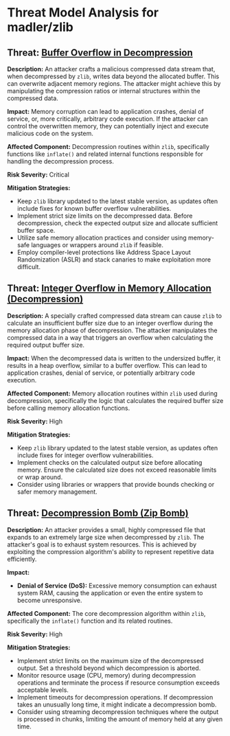 # Threat Model Analysis for madler/zlib

## Threat: [Buffer Overflow in Decompression](./threats/buffer_overflow_in_decompression.md)

**Description:** An attacker crafts a malicious compressed data stream that, when decompressed by `zlib`, writes data beyond the allocated buffer. This can overwrite adjacent memory regions. The attacker might achieve this by manipulating the compression ratios or internal structures within the compressed data.

**Impact:**  Memory corruption can lead to application crashes, denial of service, or, more critically, arbitrary code execution. If the attacker can control the overwritten memory, they can potentially inject and execute malicious code on the system.

**Affected Component:**  Decompression routines within `zlib`, specifically functions like `inflate()` and related internal functions responsible for handling the decompression process.

**Risk Severity:** Critical

**Mitigation Strategies:**
*   Keep `zlib` library updated to the latest stable version, as updates often include fixes for known buffer overflow vulnerabilities.
*   Implement strict size limits on the decompressed data. Before decompression, check the expected output size and allocate sufficient buffer space.
*   Utilize safe memory allocation practices and consider using memory-safe languages or wrappers around `zlib` if feasible.
*   Employ compiler-level protections like Address Space Layout Randomization (ASLR) and stack canaries to make exploitation more difficult.

## Threat: [Integer Overflow in Memory Allocation (Decompression)](./threats/integer_overflow_in_memory_allocation__decompression_.md)

**Description:** A specially crafted compressed data stream can cause `zlib` to calculate an insufficient buffer size due to an integer overflow during the memory allocation phase of decompression. The attacker manipulates the compressed data in a way that triggers an overflow when calculating the required output buffer size.

**Impact:** When the decompressed data is written to the undersized buffer, it results in a heap overflow, similar to a buffer overflow. This can lead to application crashes, denial of service, or potentially arbitrary code execution.

**Affected Component:** Memory allocation routines within `zlib` used during decompression, specifically the logic that calculates the required buffer size before calling memory allocation functions.

**Risk Severity:** High

**Mitigation Strategies:**
*   Keep `zlib` library updated to the latest stable version, as updates often include fixes for integer overflow vulnerabilities.
*   Implement checks on the calculated output size before allocating memory. Ensure the calculated size does not exceed reasonable limits or wrap around.
*   Consider using libraries or wrappers that provide bounds checking or safer memory management.

## Threat: [Decompression Bomb (Zip Bomb)](./threats/decompression_bomb__zip_bomb_.md)

**Description:** An attacker provides a small, highly compressed file that expands to an extremely large size when decompressed by `zlib`. The attacker's goal is to exhaust system resources. This is achieved by exploiting the compression algorithm's ability to represent repetitive data efficiently.

**Impact:**
*   **Denial of Service (DoS):** Excessive memory consumption can exhaust system RAM, causing the application or even the entire system to become unresponsive.

**Affected Component:** The core decompression algorithm within `zlib`, specifically the `inflate()` function and its related routines.

**Risk Severity:** High

**Mitigation Strategies:**
*   Implement strict limits on the maximum size of the decompressed output. Set a threshold beyond which decompression is aborted.
*   Monitor resource usage (CPU, memory) during decompression operations and terminate the process if resource consumption exceeds acceptable levels.
*   Implement timeouts for decompression operations. If decompression takes an unusually long time, it might indicate a decompression bomb.
*   Consider using streaming decompression techniques where the output is processed in chunks, limiting the amount of memory held at any given time.

